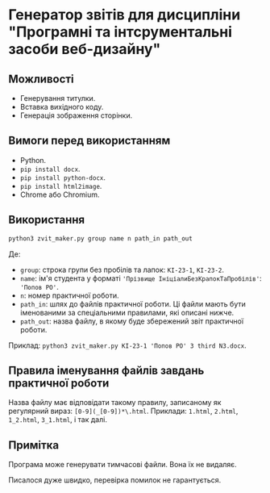 # Генератор звітів для дисципліни "Програмні та інтсрументальні засоби веб-дизайну"

## Можливості
- Генерування титулки.
- Вставка вихідного коду.
- Генерація зображення сторінки.

## Вимоги перед використанням
- Python.
- `pip install docx`.
- `pip install python-docx`.
- `pip install html2image`.
- Chrome або Chromium.

## Використання
```sh
python3 zvit_maker.py group name n path_in path_out
```
Де:
- `group`: строка групи без пробілів та лапок: `КІ-23-1`, `КІ-23-2`.
- `name`: ім'я студента у форматі `'Прізвище ІніціалиБезКрапокТаПробілів'`: `'Попов РО'`.
- `n`: номер практичної роботи.
- `path_in`: шлях до файлів практичної роботи. Ці файли мають бути іменованими за спеціальними правилами, які описані нижче.
- `path_out`: назва файлу, в якому буде збережений звіт практичної роботи.

Приклад: `python3 zvit_maker.py КІ-23-1 'Попов РО' 3 third N3.docx`.

## Правила іменування файлів завдань практичної роботи
Назва файлу має відповідати такому правилу, записаному як регулярний вираз: `[0-9](_[0-9])*\.html`.
Приклади: `1.html`, `2.html`, `1_2.html`, `3_1.html`, і так далі.

## Примітка
Програма може генерувати тимчасові файли. Вона їх не видаляє.

Писалося дуже швидко, перевірка помилок не гарантується.
